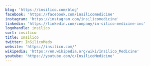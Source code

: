 ```yaml
---
blog: 'https://insilico.com/blog'
facebook: 'https://facebook.com/insilicomedicine'
instagram: 'https://instagram.com/insilicomedicine'
linkedin: 'https://linkedin.com/company/in-silico-medicine-inc'
logohandle: insilico
sort: insilico
title: Insilico
twitter: InSilicoMeds
website: 'https://insilico.com/'
wikipedia: 'https://en.wikipedia.org/wiki/Insilico_Medicine'
youtube: 'https://youtube.com/c/InsilicoMedicine'
---
```

